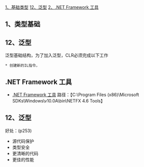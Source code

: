  [1、基础类型](#001)
 [12、泛型](#012)
 [2、.NET Framework 工具](#101)
 <h2 id="001">1、类型基础</h1>

<h2 id="0012">12、泛型</h1>
  泛型基础结构，为了加入泛型，CLR必须完成以下工作

    * 创建新的IL指令，


<h2 id="101">.NET Framework 工具</h1>

- [.NET Framework 工具](https://docs.microsoft.com/zh-cn/dotnet/framework/tools/index)
  路径：【C:\Program Files (x86)\Microsoft SDKs\Windows\v10.0A\bin\NETFX 4.6 Tools】
  
 
<h2 id="0012">12、泛型</h1>

好处：(p253)

  * 源代码保护
  * 类型安全
  * 更清晰的代码
  * 更佳的性能

  